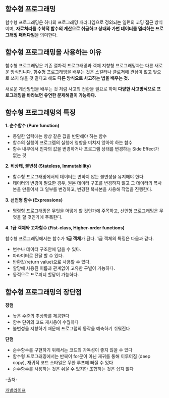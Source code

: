  

## **함수형 프로그래밍** 

 

함수형 프로그래밍은 하나의 프로그래밍 패러다임으로 정의되는 일련의 코딩 접근 방식이며, **자료처리를 수학적 함수의 계산으로 취급하고 상태와 가변 데이터를 멀리하는 프로그래밍 패러다임**을 의미한다.

 

 

## **함수형 프로그래밍을 사용하는 이유**

함수형 프로그래밍은 기존 절차적 프로그래밍과 객체 지향형 프로그래밍과는 다른 새로운 방식입니다. 함수형 프로그래밍을 배우는 것은 스칼라나 클로저에 관심이 없고 앞으로 쓰지 않을 것 같다고 해도 **다른 방식으로 사고하는 법을 배우는 것.**

새로운 계산방법을 배우는 것 처럼 사고의 전환을 필요로 하며 **다양한 사고방식으로 프로그래밍을 바라보면 유연한 문제해결이 가능하다.**

 

 

## **함수형 프로그래밍의 특징**

 

**1. 순수함수 (Pure function)**

- 동일한 입력에는 항상 같은 값을 반환해야 하는 함수
- 함수의 실행이 프로그램의 실행에 영향을 미치지 않아야 하는 함수
- 함수 내부에서 인자의 값을 변경하거나 프로그램 상태를 변경하는 Side Effect가 없는 것

 

**2. 비상태, 불변성 (Stateless, Immutability)**

- 함수형 프로그래밍에서의 데이터는 변하지 않는 불변성을 유지해야 한다.
- 데이터의 변경이 필요한 경우, 원본 데이터 구조를 변경하지 않고 그 데이터의 복사본을 만들어서 그 일부를 변경하고, 변경한 복사본을 사용해 작업을 진행한다.



**3. 선언형 함수 (Expressions)**

- 명령형 프로그래밍은 무엇을 어떻게 할 것인가에 주목하고, 선언형 프로그래밍은 무엇을 할 것인가에 주목한다.



**4. 1급 객체와 고차함수 (Fist-class, Higher-order functions)**

함수형 프로그래밍에서는 함수가 **1급 객체**가 된다. 1급 객체의 특징은 다음과 같다.

- 변수나 데이터 구조안에 담을 수 있다.
- 파라미터로 전달 할 수 있다.
- 반환값(return value)으로 사용할 수 있다.
- 할당에 사용된 이름과 관계없이 고유한 구별이 가능하다.
- 동적으로 프로퍼티 할당이 가능하다.

 

 

 

## **함수형 프로그래밍의 장단점**



**장점**

- 높은 수준의 추상화를 제공한다
- 함수 단위의 코드 재사용이 수월하다
- 불변성을 지향하기 때문에 프로그램의 동작을 예측하기 쉬워진다



**단점**

- 순수함수를 구현하기 위해서는 코드의 가독성이 좋지 않을 수 있다
- 함수형 프로그래밍에서는 반복이 for문이 아닌 재귀를 통해 이루어짐 (deep copy), 재귀적 코드 스타일은 무한 루프에 빠질 수 있다
- 순수함수를 사용하는 것은 쉬울 수 있지만 조합하는 것은 쉽지 않다



-출처-

[개발라이프](https://sycdev.tistory.com/category/%EA%B0%9C%EB%B0%9C%20%EB%9D%BC%EC%9D%B4%ED%94%84)
